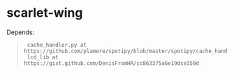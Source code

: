 # scarlet-wing

Depends: 
>	   cache_handler.py at https://github.com/plamere/spotipy/blob/master/spotipy/cache_handler.py
>	   lcd_lib at https://gist.github.com/DenisFromHR/cc863375a6e19dce359d
